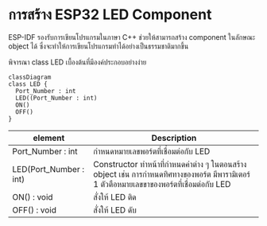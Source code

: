 # การสร้าง ESP32 LED Component

ESP-IDF รองรับการเขียนโปรแกรมในภาษา C++ ช่วยให้สามารถสร้าง component ในลักษณะ object ได้ ซึ่งจะทำให้การเขียนโปรแกรมทำได้อย่างเป็นธรรมชาติมากขึ้น

พิจารณา class LED เบื้องต้นที่มีองค์ประกอบอย่างง่าย 

```mermaid
classDiagram
class LED {
  Port_Number : int
  LED((Port_Number : int)  
  ON()
  OFF()
}
```


|element| Description|
|-------|------------|
|  Port_Number : int | กำหนดหมายเลขพอร์ตที่เชื่อมต่อกับ  LED|
|  LED(Port_Number : int) | Constructor ทำหน้าที่กำหนดค่าต่าง ๆ ในตอนสร้าง object เช่น การกำหนดทิศทางของพอร์ต มีพารามิเตอร์ 1 ตัวตือหมายเลขขาของพอร์ตที่เชื่อมต่อกับ LED|
|  ON() : void  | สั่งให้ LED ติด |
|  OFF() : void | สั่งให้ LED ดับ |

